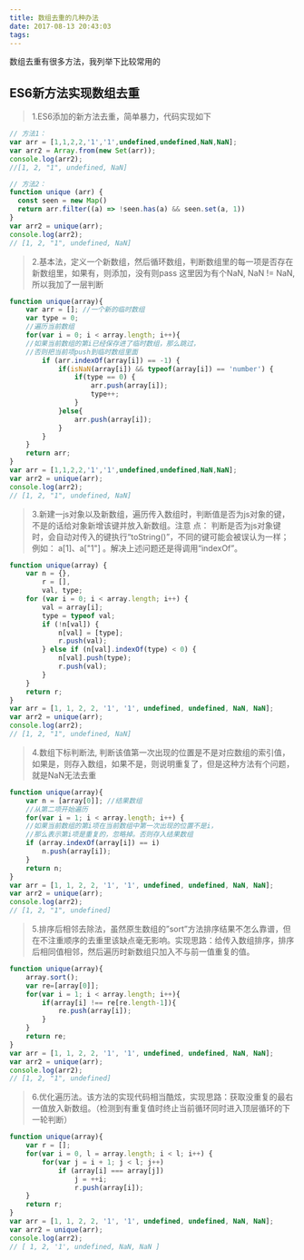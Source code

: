 ```yaml
---
title: 数组去重的几种办法
date: 2017-08-13 20:43:03
tags:
---
```

数组去重有很多方法，我列举下比较常用的

## ES6新方法实现数组去重

> 1.ES6添加的新方法去重，简单暴力，代码实现如下

```js
// 方法1：
var arr = [1,1,2,2,'1','1',undefined,undefined,NaN,NaN];
var arr2 = Array.from(new Set(arr));
console.log(arr2);
//[1, 2, "1", undefined, NaN]

// 方法2：
function unique (arr) {
  const seen = new Map()
  return arr.filter((a) => !seen.has(a) && seen.set(a, 1))
}
var arr2 = unique(arr);
console.log(arr2);
// [1, 2, "1", undefined, NaN]
```

<!-- more -->

> 2.基本法，定义一个新数组，然后循环数组，判断数组里的每一项是否存在新数组里，如果有，则添加，没有则pass
这里因为有个NaN, NaN != NaN, 所以我加了一层判断

```js
function unique(array){
    var arr = []; //一个新的临时数组
    var type = 0;
    //遍历当前数组
    for(var i = 0; i < array.length; i++){
    //如果当前数组的第i已经保存进了临时数组，那么跳过，
    //否则把当前项push到临时数组里面
        if (arr.indexOf(array[i]) == -1) {
            if(isNaN(array[i]) && typeof(array[i]) == 'number') {
                if(type == 0) {
                    arr.push(array[i]);
                    type++;
                }
            }else{
                arr.push(array[i]);
            }
        }
    }
    return arr;
}
var arr = [1,1,2,2,'1','1',undefined,undefined,NaN,NaN];
var arr2 = unique(arr);
console.log(arr2);
// [1, 2, "1", undefined, NaN]
```

> 3.新建一js对象以及新数组，遍历传入数组时，判断值是否为js对象的键，不是的话给对象新增该键并放入新数组。注意 点： 判断是否为js对象键时，会自动对传入的键执行“toString()”，不同的键可能会被误认为一样；例如： a[1]、a["1"] 。解决上述问题还是得调用“indexOf”。

```js
function unique(array) {
    var n = {},
        r = [],
        val, type;
    for (var i = 0; i < array.length; i++) {
        val = array[i];
        type = typeof val;
        if (!n[val]) {
            n[val] = [type];
            r.push(val);
        } else if (n[val].indexOf(type) < 0) {
            n[val].push(type);
            r.push(val);
        }
    }
    return r;
}
var arr = [1, 1, 2, 2, '1', '1', undefined, undefined, NaN, NaN];
var arr2 = unique(arr);
console.log(arr2);
// [1, 2, "1", undefined, NaN]
```

> 4.数组下标判断法, 判断该值第一次出现的位置是不是对应数组的索引值，如果是，则存入数组，如果不是，则说明重复了，但是这种方法有个问题，就是NaN无法去重

```js
function unique(array){
    var n = [array[0]]; //结果数组
    //从第二项开始遍历
    for(var i = 1; i < array.length; i++) {
    //如果当前数组的第i项在当前数组中第一次出现的位置不是i，
    //那么表示第i项是重复的，忽略掉。否则存入结果数组
    if (array.indexOf(array[i]) == i)
        n.push(array[i]);
    }
    return n;
}
var arr = [1, 1, 2, 2, '1', '1', undefined, undefined, NaN, NaN];
var arr2 = unique(arr);
console.log(arr2);
// [1, 2, "1", undefined]
```

> 5.排序后相邻去除法，虽然原生数组的”sort”方法排序结果不怎么靠谱，但在不注重顺序的去重里该缺点毫无影响。实现思路：给传入数组排序，排序后相同值相邻，然后遍历时新数组只加入不与前一值重复的值。

```js
function unique(array){
    array.sort();
    var re=[array[0]];
    for(var i = 1; i < array.length; i++){
        if(array[i] !== re[re.length-1]){
            re.push(array[i]);
        }
    }
    return re;
}
var arr = [1, 1, 2, 2, '1', '1', undefined, undefined, NaN, NaN];
var arr2 = unique(arr);
console.log(arr2);
// [1, 2, "1", undefined]
```

> 6.优化遍历法。该方法的实现代码相当酷炫，实现思路：获取没重复的最右一值放入新数组。（检测到有重复值时终止当前循环同时进入顶层循环的下一轮判断）

```js
function unique(array){
    var r = [];
    for(var i = 0, l = array.length; i < l; i++) {
        for(var j = i + 1; j < l; j++)
            if (array[i] === array[j]) 
                j = ++i;
                r.push(array[i]);
    }
    return r;
}
var arr = [1, 1, 2, 2, '1', '1', undefined, undefined, NaN, NaN];
var arr2 = unique(arr);
console.log(arr2);
// [ 1, 2, '1', undefined, NaN, NaN ]
```